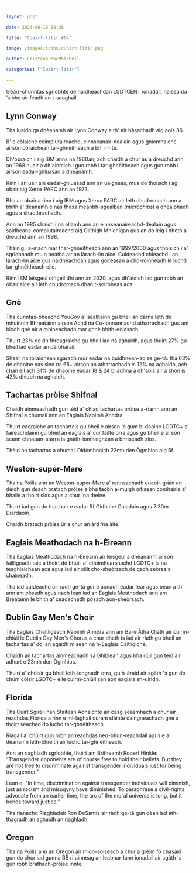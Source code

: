 ```yaml
---

layout: post

date: 2024-06-16 08:28

title: "Cuairt-litir #64"

image: /images/icons/cuairt-litir.png

author: Crìstean MacMhìcheil

categories: ["Cuairt-litir"]
  
---
```


Geàrr-chunntas sgrìobhte de naidheachdan LGDTCEN+ ionadail, nàiseanta ‘s bho air feadh an t-saoghail.

## Lynn Conway

Tha luaidh ga dhèanamh air Lynn Conway a th' air bàsachadh aig aois 86.

B' e eòlaiche coimpiutaireachd, einnseanair-dealain agus gnìomhaiche airson còraichean tar-ghnèitheach a bh' innte.

Dh'obraich i aig IBM anns na 1960an, ach chaidh a chur às a dreuchd ann an 1968 nuair a dh'ainmich i gun robh i tar-ghnèitheach agus gun robh i airson eadar-ghluasad a dhèanamh.

Rinn i an uair sin eadar-ghluasad ann an uaigneas, mus do thoisich i ag obair aig Xerox PARC ann an 1973.

Bha an obair a rinn i aig IBM agus Xerox PARC air leth chudromach ann a bhith a' dèanamh e nas fhasa meanbh-sgealban (_microchips_) a dhealbhadh agus a shaothrachadh.

Ann an 1985 chaidh i na ollamh ann an einnseanaireachd-dealain agus saidheans-compiutaireachd aig Oilthigh Mhichigan gus an do leig i dheth a dreuchd ann an 1998.

Thàinig i a-mach mar thar-ghnèitheach ann an 1999/2000 agus thoisich i a' sgrìobhadh mu a beatha air an làrach-lìn aice. Cuideachd chleachd i an làrach-lìn aice gus naidheachdan agus goireasan a cho-roinneadh le luchd tar-ghnèitheach eile.

Rinn IBM leisgeul oifigeil dhi ann an 2020, agus dh'aidich iad gun robh an obair aice air leth chudromach dhan t-soirbheas aca.

## Gnè

Tha cunntas-bheachd YouGov a' sealltainn gu bheil an dàrna leth de mhuinntir Bhreatainn airson Achd na Co-ionnannachd atharrachadh gus am biodh gnè air a mhìneachadh mar ghnè bhith-eòlasach.

Thuirt 23% de dh’fhreagraiche gu bheil iad na aghaidh, agus thuirt 27% gu bheil iad eadar an dà bharail.

Sheall na toraidhean sgaradh mòr eadar na buidhnean-aoise ge-tà: tha 63% de dhaoine nas sìne na 65+ airson an atharrachadh is 12% na aghaidh, ach chan eil ach 31% de dhaoine eadar 18 & 24 bliadhna a dh'aois air a shon is 43% dhiubh na aghaidh.

## Tachartas pròise Shifnal

Chaidh ainmeachadh gun tèid a' chiad tachartas pròise a-riamh ann an Shifnal a chumail ann an Eaglais Naoimh Anndra.

Thuirt eagraiche an tachartais gu bheil e airson 's gum bi daoine LGDTC+ a' faireachdainn gu bheil an eaglais a' cur fàilte orra agus gu bheil e airson seann chnapan-starra is gnàth-ìomhaighean a bhriseadh sìos.

Thèid an tachartas a chumail Didòmhnaich 23mh den Ògmhios aig 6f.

## Weston-super-Mare

Tha na Poilis ann an Weston-super-Mare a' rannsachadh eucoir-gràin an dèidh gun deach bratach pròise a bha taobh a-muigh oifisean comhairle a' bhaile a thoirt sìos agus a chur 'na theine.

Thuirt iad gun do thachair e eadar 5f Oidhche Chiadain agus 7:30m Diardaoin.

Chaidh bratach pròise ùr a chur an àrd 'na àite.

## Eaglais Meathodach na h-Èireann

Tha Eaglais Meathodach na h-Èireann air leisgeul a dhèanamh airson fàilligeadh taic a thoirt do bhuill a' choimhearsnachd LGDTC+ is na teaghlaichean aca agus iad air oillt cho-sheòrsach de gach seòrsa a chàineadh.

Tha iad cuideachd air ràdh ge-tà gur e aonadh eadar fear agus bean a th' ann am pòsadh agus nach lean iad an Eaglais Meathodach ann am Breatainn le bhith a' ceadachadh pòsadh aon-sheòrsach.

## Dublin Gay Men's Choir

Tha Eaglais Chaitligeach Naoimh Anndra ann am Baile Àtha Cliath air cuirm-chiùil le Dublin Gay Men's Chorus a chur dheth is iad air ràdh gu bheil an tachartas a' dol an agaidh misean na h-Eaglais Caitligiche.

Chaidh an tachartas ainmeachadh sa Ghiblean agus bha dùil gun tèid air adhart e 23mh den Ògmhios.

Thuirt a' chòisir gu bheil leth-iongnadh orra, gu h-àraid air sgàth 's gun do chùm còisir LGDTC+ eile cuirm-chiùil san aon eaglais an-uiridh.

## Florida

Tha Cùirt Sgìreil nan Stàitean Aonaichte air casg seasmhach a chur air reachdas Florida a rinn e mì-laghail cùram slàinte daingneachadh gnè a thoirt seachad do luchd tar-ghnèitheach.

Riagail a' chùirt gun robh an reachdas neo-bhun-reachdail agus e a' dèanamh leth-bhreith air luchd tar-ghnèitheach.

Ann an riaghladh sgrìobhte, thuirt am Britheamh Robert Hinkle: “Transgender opponents are of course free to hold their beliefs. But they are not free to discriminate against transgender individuals just for being transgender."

Lean e, "In time, discrimination against transgender individuals will diminish, just as racism and misogyny have diminished. To paraphrase a civil-rights advocate from an earlier time, the arc of the moral universe is long, but it bends toward justice.”

Tha rianachd Riaghladair Ron DeSantis air ràdh ge-tà gun dèan iad ath-thagradh an aghaidh an riaghladh.

## Oregon

Tha na Poilis ann an Oregon air mion-aoiseach a chur a grèim fo chasaid gun do chur iad gunna BB ri uinneag an leabhar-lann ionadail air sgàth 's gun robh brathach-pròise innte.